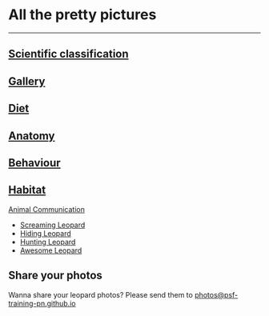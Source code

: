 
# All the pretty pictures

---
[Scientific classification](/Scientific)
---
[Gallery](/gallery)
---
[Diet](/diet)
---
[Anatomy](/anatomy)
---
[Behaviour](/behaviour)
---
[Habitat](/habitat)
---
[Animal Communication](/communication)


* [Screaming Leopard](/gallery_page/leo1)
* [Hiding Leopard](/gallery_page/leo2)
* [Hunting Leopard](/gallery_page/leo3)
* [Awesome Leopard](/gallery_page/leo4)


## Share your photos

Wanna share your leopard photos? 
Please send them to photos@psf-training-pn.github.io